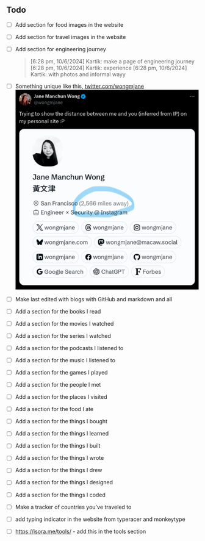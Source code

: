 ## Todo

- [ ] Add section for food images in the website
- [ ] Add section for travel images in the website
- [ ] Add section for engineering journey

  > [6:28 pm, 10/6/2024] Kartik: make a page of engineering journey
  > [6:28 pm, 10/6/2024] Kartik: experience
  > [6:28 pm, 10/6/2024] Kartik: with photos and informal wayy

- [ ] Something unique like this, [twitter.com/wongmjane](https://x.com/wongmjane)
      ![alt text](image.png)
- [ ] Make last edited with blogs with GitHub and markdown and all
- [ ] Add a section for the books I read
- [ ] Add a section for the movies I watched
- [ ] Add a section for the series I watched
- [ ] Add a section for the podcasts I listened to
- [ ] Add a section for the music I listened to
- [ ] Add a section for the games I played
- [ ] Add a section for the people I met
- [ ] Add a section for the places I visited
- [ ] Add a section for the food I ate
- [ ] Add a section for the things I bought
- [ ] Add a section for the things I learned
- [ ] Add a section for the things I built
- [ ] Add a section for the things I wrote
- [ ] Add a section for the things I drew
- [ ] Add a section for the things I designed
- [ ] Add a section for the things I coded
- [ ] Make a tracker of countries you've traveled to
- [ ] add typing indicator in the website from typeracer and monkeytype
- [ ] https://isora.me/tools/ - add this in the tools section
